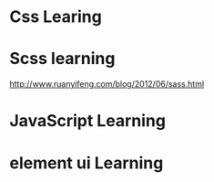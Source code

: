 # Css Learing

# Scss learning
  http://www.ruanyifeng.com/blog/2012/06/sass.html

# JavaScript Learning

# element ui Learning